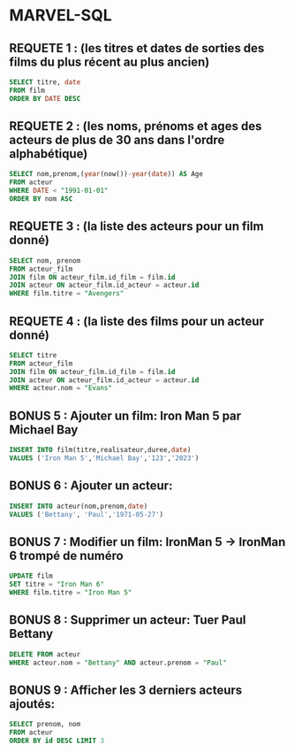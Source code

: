 # MARVEL-SQL


## REQUETE 1 : (les titres et dates de sorties des films du plus récent au plus ancien)
```SQL
SELECT titre, date 
FROM film
ORDER BY DATE DESC
```

## REQUETE 2 : (les noms, prénoms et ages des acteurs de plus de 30 ans dans l'ordre alphabétique)
```SQL
SELECT nom,prenom,(year(now())-year(date)) AS Age
FROM acteur
WHERE DATE < "1991-01-01"
ORDER BY nom ASC
```

## REQUETE 3 : (la liste des acteurs pour un film donné)
```SQL
SELECT nom, prenom
FROM acteur_film
JOIN film ON acteur_film.id_film = film.id
JOIN acteur ON acteur_film.id_acteur = acteur.id
WHERE film.titre = "Avengers"
```

## REQUETE 4 : (la liste des films pour un acteur donné)
```SQL
SELECT titre 
FROM acteur_film
JOIN film ON acteur_film.id_film = film.id
JOIN acteur ON acteur_film.id_acteur = acteur.id
WHERE acteur.nom = "Evans"
```

## BONUS 5 : Ajouter un film: Iron Man 5 par Michael Bay
```sql
INSERT INTO film(titre,realisateur,duree,date)
VALUES ('Iron Man 5','Michael Bay','123','2023')
```
## BONUS 6 : Ajouter un acteur:
```sql
INSERT INTO acteur(nom,prenom,date)
VALUES ('Bettany', 'Paul','1971-05-27')
```
## BONUS 7 : Modifier un film: IronMan 5 -> IronMan 6 trompé de numéro
```sql
UPDATE film
SET titre = "Iron Man 6"
WHERE film.titre = "Iron Man 5"
```
## BONUS 8 : Supprimer un acteur: Tuer Paul Bettany
```sql
DELETE FROM acteur
WHERE acteur.nom = "Bettany" AND acteur.prenom = "Paul"
```
## BONUS 9 : Afficher les 3 derniers acteurs ajoutés:
```sql
SELECT prenom, nom
FROM acteur
ORDER BY id DESC LIMIT 3
```
